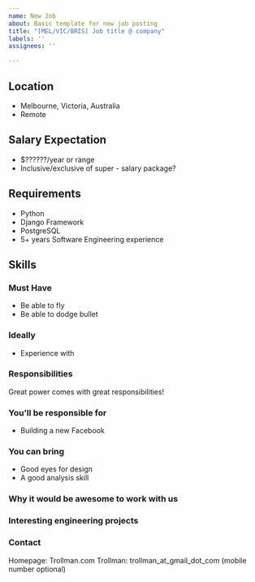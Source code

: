 ```yaml
---
name: New Job
about: Basic template for new job posting
title: "[MEL/VIC/BRIS] Job title @ company"
labels: ''
assignees: ''

---
```


## Location

* Melbourne, Victoria, Australia
* Remote

## Salary Expectation

* $??????/year or range
* Inclusive/exclusive of super - salary package?

## Requirements
* Python
* Django Framework
* PostgreSQL
* 5+ years Software Engineering experience

## Skills

### Must Have

* Be able to fly
* Be able to dodge bullet

### Ideally

* Experience with

### Responsibilities

Great power comes with great responsibilities!

### You’ll be responsible for

* Building a new Facebook

### You can bring

* Good eyes for design
* A good analysis skill

### Why it would be awesome to work with us

### Interesting engineering projects

### Contact
Homepage: Trollman.com
Trollman: trollman_at_gmail_dot_com (mobile number optional)
